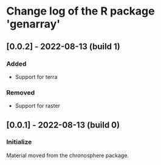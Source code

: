 # Change log of the R package 'genarray'

## [0.0.2] - 2022-08-13 (build 1)
### Added
- Support for terra

### Removed
- Support for raster

## [0.0.1] - 2022-08-13 (build 0)

### Initialize 
Material moved from the chronosphere package. 
